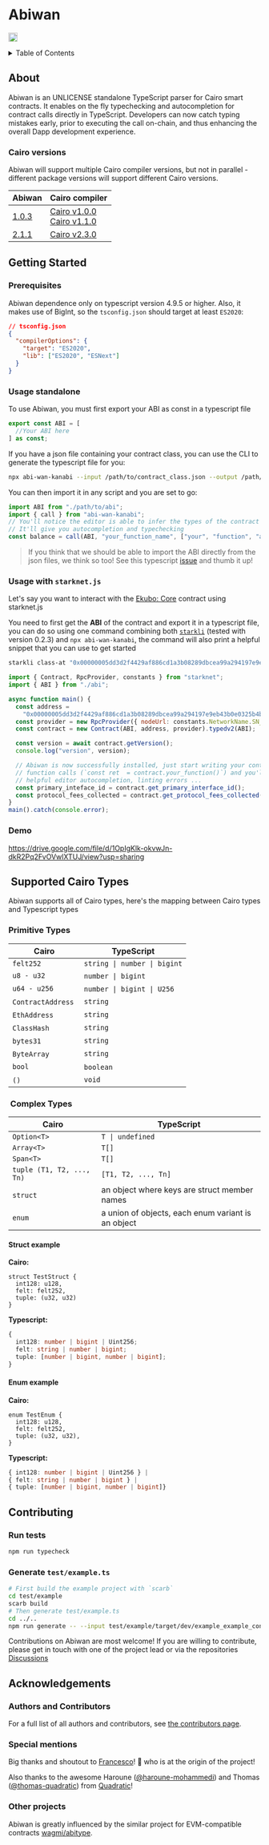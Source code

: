 # Abiwan

<a href="https://badge.fury.io/js/abi-wan-kanabi"><img src="https://badge.fury.io/js/abi-wan-kanabi.svg" alt="npm version" height="18"></a>

<details>
<summary>Table of Contents</summary>

- [About](#about)
- [Getting Started](#getting-started)
  - [Prerequisites](#prerequisites)
  - [Usage standalone](#usage-standalone)
  - [Usage with starknet.js](#usage-with-starknetjs)
  - [Demo](#demo)
- [Supported Cairo Types](#supported-cairo-types)
- [Contributing](#contributing)
- [Acknowledgements](#acknowledgements)

</details>

## About

Abiwan is an UNLICENSE standalone TypeScript parser for Cairo smart contracts.
It enables on the fly typechecking and autocompletion for contract calls directly in TypeScript.
Developers can now catch typing mistakes early, prior to executing the call on-chain, and thus enhancing the overall Dapp development experience.

### Cairo versions

Abiwan will support multiple Cairo compiler versions, but not in parallel - different package versions will support different Cairo versions.

| Abiwan                                                        | Cairo compiler                                                                                                                                               |
| ------------------------------------------------------------- | ------------------------------------------------------------------------------------------------------------------------------------------------------------ |
| [1.0.3](https://www.npmjs.com/package/abi-wan-kanabi/v/1.0.3) | [Cairo v1.0.0](https://github.com/starkware-libs/cairo/releases/tag/v1.0.0) <br> [Cairo v1.1.0](https://github.com/starkware-libs/cairo/releases/tag/v1.1.0) |
| [2.1.1](https://www.npmjs.com/package/abi-wan-kanabi/v/2.1.1) | [Cairo v2.3.0](https://github.com/starkware-libs/cairo/releases/tag/v2.3.0)                                                                                  |

## Getting Started

### Prerequisites

Abiwan dependence only on typescript version 4.9.5 or higher.
Also, it makes use of BigInt, so the `tsconfig.json` should target at least `ES2020`:

```json
// tsconfig.json
{
  "compilerOptions": {
    "target": "ES2020",
    "lib": ["ES2020", "ESNext"]
  }
}
```

### Usage standalone

To use Abiwan, you must first export your ABI as const in a typescript file

```typescript
export const ABI = [
  //Your ABI here
] as const;
```

If you have a json file containing your contract class, you can use the CLI to generate the typescript file for you:

```bash
npx abi-wan-kanabi --input /path/to/contract_class.json --output /path/to/abi.ts
```

You can then import it in any script and you are set to go:

```typescript
import ABI from "./path/to/abi";
import { call } from "abi-wan-kanabi";
// You'll notice the editor is able to infer the types of the contract's functions
// It'll give you autocompletion and typechecking
const balance = call(ABI, "your_function_name", ["your", "function", "args"]);
```

> If you think that we should be able to import the ABI directly from the json files, we think so too!
> See this typescript [issue](https://github.com/microsoft/TypeScript/issues/32063) and thumb it up!

### Usage with `starknet.js`

Let's say you want to interact with the [Ekubo: Core](https://starkscan.co/contract/0x00000005dd3d2f4429af886cd1a3b08289dbcea99a294197e9eb43b0e0325b4b) contract using starknet.js

You need to first get the **ABI** of the contract and export it in a typescript file, you can do so using one command combining both [`starkli`](https://github.com/xJonathanLEI/starkli) (tested with version 0.2.3) and `npx abi-wan-kanabi`, the command will also print a helpful snippet that you can use to get started

```bash
starkli class-at "0x00000005dd3d2f4429af886cd1a3b08289dbcea99a294197e9eb43b0e0325b4b" --network mainnet | npx abi-wan-kanabi --input /dev/stdin --output abi.ts
```

```javascript
import { Contract, RpcProvider, constants } from "starknet";
import { ABI } from "./abi";

async function main() {
  const address =
    "0x00000005dd3d2f4429af886cd1a3b08289dbcea99a294197e9eb43b0e0325b4b";
  const provider = new RpcProvider({ nodeUrl: constants.NetworkName.SN_MAIN });
  const contract = new Contract(ABI, address, provider).typedv2(ABI);

  const version = await contract.getVersion();
  console.log("version", version);

  // Abiwan is now successfully installed, just start writing your contract
  // function calls (`const ret  = contract.your_function()`) and you'll get
  // helpful editor autocompletion, linting errors ...
  const primary_inteface_id = contract.get_primary_interface_id();
  const protocol_fees_collected = contract.get_protocol_fees_collected("0x1");
}
main().catch(console.error);
```

### Demo

<https://drive.google.com/file/d/1OpIgKlk-okvwJn-dkR2Pq2FvOVwlXTUJ/view?usp=sharing>

##  Supported Cairo Types

Abiwan supports all of Cairo types, here's the mapping between Cairo types and Typescript types

### Primitive Types

| Cairo              | TypeScript                   |
| ------------------ | ---------------------------- |
| `felt252`          | `string \| number \| bigint` |
| `u8 - u32`         | `number \| bigint`           |
| `u64 - u256`       | `number \| bigint \| U256`   |
| `ContractAddress`  | `string`                     |
| `EthAddress`       | `string`                     |
| `ClassHash`        | `string`                     |
| `bytes31`          | `string`                     |
| `ByteArray`        | `string`                     |
| `bool`             | `boolean`                    |
| `()`               | `void`                       |

###  Complex Types

| Cairo                     | TypeScript                                          |
| ------------------------- | --------------------------------------------------- |
| `Option<T>`               | `T \| undefined`                                    |
| `Array<T>`                | `T[]`                                               |
| `Span<T>`                 | `T[]`                                               |
| `tuple (T1, T2, ..., Tn)` | `[T1, T2, ..., Tn]`                                 |
| `struct`                  | an object where keys are struct member names        |
| `enum`                    | a union of objects, each enum variant is an object  |

#### Struct example

**Cairo:**

```cairo
struct TestStruct {
  int128: u128,
  felt: felt252,
  tuple: (u32, u32)
}
```

**Typescript:**

```typescript
{
  int128: number | bigint | Uint256;
  felt: string | number | bigint;
  tuple: [number | bigint, number | bigint];
}
```

#### Enum example

**Cairo:**

```cairo
enum TestEnum {
  int128: u128,
  felt: felt252,
  tuple: (u32, u32),
}
```

**Typescript:**

```typescript
{ int128: number | bigint | Uint256 } |
{ felt: string | number | bigint } |
{ tuple: [number | bigint, number | bigint]}
```

## Contributing

### Run tests

```bash
npm run typecheck
```

### Generate `test/example.ts`

```bash
# First build the example project with `scarb`
cd test/example
scarb build
# Then generate test/example.ts
cd ../..
npm run generate -- --input test/example/target/dev/example_example_contract.contract_class.json --output test/example.ts
```

Contributions on Abiwan are most welcome!
If you are willing to contribute, please get in touch with one of the project lead or via the repositories [Discussions](https://github.com/keep-starknet-strange/abi-wan-kanabi/discussions/categories/general)

## Acknowledgements

### Authors and Contributors

For a full list of all authors and contributors, see [the contributors page](https://github.com/keep-starknet-strange/abi-wan-kanabi/contributors).

### Special mentions

Big thanks and shoutout to [Francesco](https://github.com/fracek)! :clap: who is at the origin of the project!

Also thanks to the awesome Haroune ([@haroune-mohammedi](https://github.com/haroune-mohammedi)) and Thomas ([@thomas-quadratic](https://github.com/thomas-quadratic)) from [Quadratic](https://en.quadratic-labs.com/)!

### Other projects

Abiwan is greatly influenced by the similar project for EVM-compatible contracts [wagmi/abitype](https://github.com/wagmi-dev/abitype).
